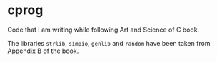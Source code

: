 # cprog
Code that I am writing while following Art and Science of C book.

The libraries `strlib`, `simpio`, `genlib` and `random` have been taken from Appendix B of the book.
